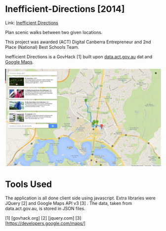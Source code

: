 Inefficient-Directions [2014]
======================

Link: [Inefficient Directions](http://***REMOVED***.com/govhack/)

Plan scenic walks between two given locations.

This project was awarded (ACT) Digital Canberra Entrepreneur and 2nd Place (National) Best Schools Team.

Inefficient Directions is a GovHack [1] built upon [data.act.gov.au](data.act.gov.au) dat and [Google Maps](maps.google.com).

![Picture of Inefficient Directions](govhack.png)

Tools Used
===

The application is all done client side using javascript. Extra libraries were JQuery [2] and Google Maps API v3 [3] .
The data, taken from data.act.gov.au, is stored in JSON files.

[1] [govhack.org]
[2] [jquery.com]
[3] [https://developers.google.com/maps/]
